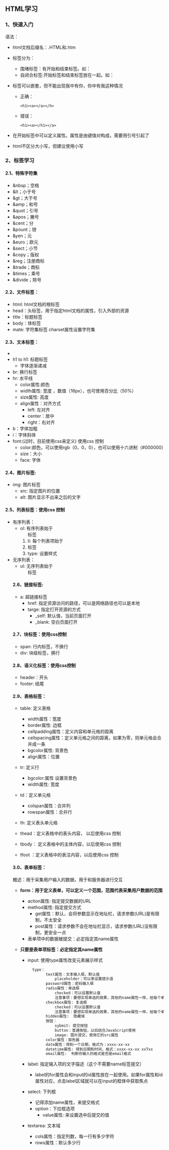## HTML学习

### 1、快速入门

语法：

* html文档后缀名：.HTML和.htm
* 标签分为：
    * 围堵标签：有开始和结束标签。如：<html></html>
    * 自闭合标签:开始标签和结束标签放在一起。如：<br/>

* 标签可以嵌套，但不能出现我中有你，你中有我这种情况

    * 正确：

        ```
        <h1><a></a></h>
        ```

    * 错误：

        ```
        <h1><a></h1></a>
        ```

* 在开始标签中可以定义属性。属性是由键值对构成，需要用引号引起了
* html不区分大小写，但建议使用小写

### 2、标签学习

#### 2.1、特殊字符集

* &nbsp；空格
* &lt；小于号
* &gt；大于号
* &amp；和号
* &quot；引号
* &apos；撇号
* &cent；分
* &pount；镑
* &yen；元
* &euro；欧元
* &sect；小节
* &copy；版权
* &reg；注册商标
* &trade；商标
* &times；乘号
* &divide；除号

#### 2.2、文件标签：

* html:  html文档的根标签
* head：头标签，用于指定html文档的属性，引入外部的资源
* title：标题标签
* body：体标签
* mate: 字符集标签  charset属性设置字符集

#### 2.3、文本标签：

* <!-- 注释 -->
* h1 to h1:  标题标签
    * 字体逐渐递减
* br: 换行标签
* hr: 水平线
    * color属性:颜色
    * width属性:  宽度 ，数值（16px），也可使用百分比（50%）
    * size属性: 高度
    * align属性：对齐方式
        * left:  左对齐
        * center：居中
        * right：右对齐
* b：字体加粗
* i：字体斜体
* font:(过时，目前使用css来定义) 使用css 控制
    * color:颜色，可以使用rgb（0，0，0），也可以使用十六进制（#000000）
    * size：大小
    * face:  字体

#### 2.4、图片标签:

* img: 图片标签
    * src: 指定图片的位置
    * alt: 图片显示不出来之后的文字

#### 2.5、列表标签：使用css 控制
* 有序列表：
    * ol:  有序列表始于 <ol> 标签
    * li: 每个列表项始于 <li> 标签
    * type: 设置样式
* 无序列表：
    * ul: 无序列表始于<ul>标签

#### 2.6、链接标签:

* a: 超链接标签
    * href: 指定资源访问的路径，可以是网络路径也可以是本地
    * targe: 指定打开资源的方式
        * _self: 默认值，当前页面打开
        * _blank: 空白页面打开

#### 2.7、块标签：使用css控制

* span: 行内标签，不换行
* div:  块级标签，换行

#### 2.8、语义化标签：使用css控制

* header：开头
* footer:  结尾

#### 2.9、表格标签：

* table: 定义表格
    * width属性：宽度
    * border属性:  边框
    * cellpadding属性：定义内容和单元格的距离
    * cellspacing属性：定义单元格之间的距离，如果为零，则单元格会合并成一条
    * bgcolor属性: 背景色
    * align属性：位置
    
* tr:  定义行
    * bgcolor:属性 设置背景色
    * width属性: 宽度
    
* td：定义单元格
    * colspan属性：合并列
    * rowspan属性：合并行
    
* th:  定义表头单元格

* thead：定义表格中的表头内容， 以后使用css 控制

* tbody： 定义表格中的主体内容，以后使用css 控制

* tfoot ：定义表格中的表注内容，以后使用css 控制

#### 3.0、表单标签：

概述：用于采集用户输入的数据，用于和服务器进行交互

* **form：用于定义表单，可以定义一个范围，范围代表采集用户数据的范围**

    * action属性: 指定提交数据的URL
    * method属性: 指定提交方式
        * get属性：默认，会将参数显示在地址栏，请求参数(URL)是有限制，不太安全
        * post属性：请求参数不会在地址栏显示，请求参数(URL)没有限制，更安全一点
    * 表单项中的数据被提交：必定指定其name属性

* **只要是表单项标签：必定指定其name属性**

    * input: 使用type属性改变元素展示样式

        ```html
          type：
            	text属性：文本输入框，默认值
              		placeholder：可以来设置提示语
          		password属性：密码输入框
          		radio属性：单选框
              		checked：可以设置默认值
              		注意事项：要想实现单选的效果，其他的name属性一样，给每个单选框提供value属性，指定其被选中后提交的值
          		checkbox属性: 复选框
            		checked：可以设置默认值
             		注意事项：要想实现单选的效果，其他的name属性一样，给每个单选框提供value属性，指定其被选中后提交的值 			file属性:  文件框
            	hidden属性:  隐藏域
          		按钮：
              		sybmit: 提交按钮
              		button：普通按钮，以后结合JavaScript使用
              		image: 图片提交，使用它的src属性
        		color属性：取色器
        		date属性：得到一个日期，格式为：xxxx-xx-xx
        		datetime属性: 得到日期和时间，格式：xxxx-xx-xx xxTxx
        		email属性:  判断你输入的格式是否是email格式
        ```

        

    * label: 指定输入项的文字描述（这个不需要name标签提交）

        * label的for属性会和input的id属性放在一起使用。如果for属性和id属性对应，点击label区域就可以在input的框体中获取焦点

    * select: 下列框

        * 记得添加name属性，来提交格式
        * option：下拉框选项
            * value属性: 来设置选中后提交的值

    * textarea: 文本域

        * cols属性：指定列数，每一行有多少字符
        * rows属性：默认多少行